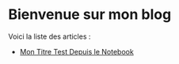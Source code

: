 # Bienvenue sur mon blog

Voici la liste des articles :

- [Mon Titre Test Depuis le Notebook](test-widgets-blog-post.ipynb)
